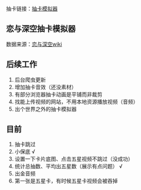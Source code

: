 抽卡链接：[抽卡模拟器](https://chenczn3528.github.io/deepspace/)

## 恋与深空抽卡模拟器
数据来源：[恋与深空wiki](https://wiki.biligame.com/lysk/%E9%A6%96%E9%A1%B5)



## 后续工作
1. 后台爬虫更新
2. 增加抽卡音效（还没素材）
3. 有部分浏览器抽卡动画是平铺而非裁剪
4. 找能上传视频的网站，不用本地资源播放视频（音频）
5. 出个世界之外的抽卡模拟器


## 目前
1. 抽卡跳过
2. 小保底 √
3. 设置一下卡片底图、点击五星视频不跳过（没成功）
4. 统计总抽数、平均出五星数（展示有点问题） √
5. 出金音频
6. 第一张是五星卡，有时候五星卡视频会被吞掉